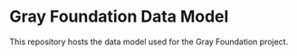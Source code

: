# Gray Foundation Data Model

This repository hosts the data model used for the Gray Foundation project.

